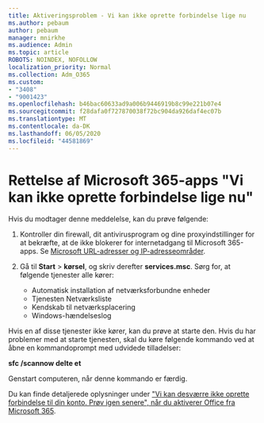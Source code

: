 ```yaml
---
title: Aktiveringsproblem - Vi kan ikke oprette forbindelse lige nu
ms.author: pebaum
author: pebaum
manager: mnirkhe
ms.audience: Admin
ms.topic: article
ROBOTS: NOINDEX, NOFOLLOW
localization_priority: Normal
ms.collection: Adm_O365
ms.custom:
- "3408"
- "9001423"
ms.openlocfilehash: b46bac60633ad9a006b9446919b8c99e221b07e4
ms.sourcegitcommit: f28dafa0f727870038f72bc904da926daf4ec07b
ms.translationtype: MT
ms.contentlocale: da-DK
ms.lasthandoff: 06/05/2020
ms.locfileid: "44581869"
---
```

# <a name="fixing-the-microsoft-365-apps-we-are-unable-to-connect-right-now-message"></a>Rettelse af Microsoft 365-apps "Vi kan ikke oprette forbindelse lige nu"

Hvis du modtager denne meddelelse, kan du prøve følgende:

1. Kontroller din firewall, dit antivirusprogram og dine proxyindstillinger for at bekræfte, at de ikke blokerer for internetadgang til Microsoft 365-apps. Se [Microsoft URL-adresser og IP-adresseområder](https://docs.microsoft.com/office365/enterprise/urls-and-ip-address-ranges).

2. Gå til **Start**  >  **kørsel**, og skriv derefter **services.msc**. Sørg for, at følgende tjenester alle kører:
    - Automatisk installation af netværksforbundne enheder
    - Tjenesten Netværksliste
    - Kendskab til netværksplacering
    - Windows-hændelseslog

Hvis en af disse tjenester ikke kører, kan du prøve at starte den. Hvis du har problemer med at starte tjenesten, skal du køre følgende kommando ved at åbne en kommandoprompt med udvidede tilladelser:

**sfc /scannow delte et**

Genstart computeren, når denne kommando er færdig.

Du kan finde detaljerede oplysninger under ["Vi kan desværre ikke oprette forbindelse til din konto. Prøv igen senere", når du aktiverer Office fra Microsoft 365](https://docs.microsoft.com/office/troubleshoot/activation-installation/issue-when-activate-office-from-office-365).